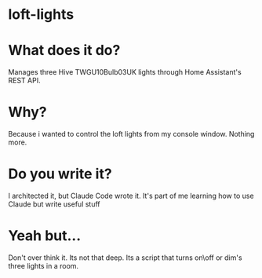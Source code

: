 # loft-lights

# What does it do?
Manages three Hive TWGU10Bulb03UK lights through Home Assistant's REST API.

# Why?
Because i wanted to control the loft lights from my console window. Nothing more. 

# Do you write it?
I architected it, but Claude Code wrote it. It's part of me learning how to use Claude but write useful stuff

# Yeah but... 
Don't over think it. Its not that deep. Its a script that turns on\off or dim's three lights in a room. 
